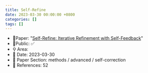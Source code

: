 ```yaml
---
title: Self-Refine
date: 2023-03-30 00:00:00 +0800
categories: []
tags: []
---
```


- 📙Paper: "[Self-Refine: Iterative Refinement with Self-Feedback](https://www.semanticscholar.org/paper/Self-Refine%3A-Iterative-Refinement-with-Madaan-Tandon/3aaf6a2cbad5850ad81ab5c163599cb3d523436f)"
- 🔑Public: ✅
- ⚲ Area: 
- 📅 Date: 2023-03-30
- 🔎 Paper Section: methods / advanced / self-correction
- 📝 References: 52
